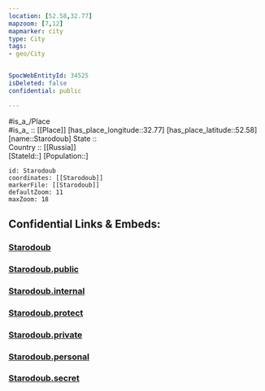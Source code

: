 ```yaml
---
location: [52.58,32.77] 
mapzoom: [7,12] 
mapmarker: city 
type: City
tags:
- geo/City


SpocWebEntityId: 34525
isDeleted: false
confidential: public

---
```

#is_a_/Place  
#is_a_ :: [[Place]] 
[has_place_longitude::32.77] 
[has_place_latitude::52.58] 
[name::Starodoub] 
State ::  
Country :: [[Russia]]  
[StateId::] 
[Population::] 



```leaflet
id: Starodoub
coordinates: [[Starodoub]] 
markerFile: [[Starodoub]] 
defaultZoom: 11 
maxZoom: 18
```


## Confidential Links & Embeds: 

### [Starodoub](/_Standards/Earth/Continent/Europe/Europe~East/Russia/Russia~Central/Bryansk_Oblast/City/Starodoub.md) 

### [Starodoub.public](/_public/Earth/Continent/Europe/Europe~East/Russia/Russia~Central/Bryansk_Oblast/City/Starodoub.public.md) 

### [Starodoub.internal](/_internal/Earth/Continent/Europe/Europe~East/Russia/Russia~Central/Bryansk_Oblast/City/Starodoub.internal.md) 

### [Starodoub.protect](/_protect/Earth/Continent/Europe/Europe~East/Russia/Russia~Central/Bryansk_Oblast/City/Starodoub.protect.md) 

### [Starodoub.private](/_private/Earth/Continent/Europe/Europe~East/Russia/Russia~Central/Bryansk_Oblast/City/Starodoub.private.md) 

### [Starodoub.personal](/_personal/Earth/Continent/Europe/Europe~East/Russia/Russia~Central/Bryansk_Oblast/City/Starodoub.personal.md) 

### [Starodoub.secret](/_secret/Earth/Continent/Europe/Europe~East/Russia/Russia~Central/Bryansk_Oblast/City/Starodoub.secret.md)

